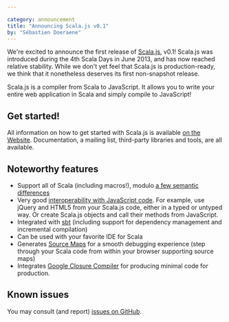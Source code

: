 ```yaml
---

category: announcement
title: "Announcing Scala.js v0.1"
by: "Sébastien Doeraene"
---
```


We're excited to announce the first release of [Scala.js](https://www.scala-js.org/), v0.1!
Scala.js was introduced during the 4th Scala Days in June 2013, and has now
reached relative stability. While we don't yet feel that Scala.js is production-ready, we
think that it nonetheless deserves its first non-snapshot release.

Scala.js is a compiler from Scala to JavaScript. It allows you to write your entire
web application in Scala and simply compile to JavaScript!

## Get started!

All information on how to get started with Scala.js is available
[on the Website](https://www.scala-js.org/).
Documentation, a mailing list, third-party libraries and tools, are all available.

## Noteworthy features

*   Support all of Scala (including macros!),
    modulo [a few semantic differences](https://www.scala-js.org/doc/semantics.html)
*   Very good [interoperability with JavaScript code](https://www.scala-js.org/doc/js-interoperability.html).
    For example, use jQuery and HTML5 from your Scala.js code, either in a
    typed or untyped way. Or create Scala.js objects and call their methods
    from JavaScript.
*   Integrated with [sbt](https://www.scala-sbt.org/)
    (including support for dependency management and incremental compilation)
*   Can be used with your favorite IDE for Scala
*   Generates [Source Maps](https://www.html5rocks.com/en/tutorials/developertools/sourcemaps/)
    for a smooth debugging experience (step through your Scala code from within
    your browser supporting source maps)
*   Integrates [Google Closure Compiler](https://developers.google.com/closure/compiler/)
    for producing minimal code for production.

## Known issues

You may consult (and report)
[issues on GitHub](https://github.com/scala-js/scala-js/issues).
